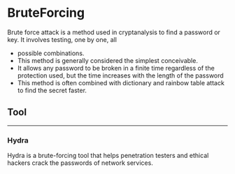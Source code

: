 # BruteForcing
Brute force attack is a method used in cryptanalysis to find a password or key. It involves testing, one by one, all 
* possible combinations. 
* This method is generally considered the simplest conceivable.
* It allows any password to be broken in a finite time regardless of the protection used, but the time increases with the length of the password
* This method is often combined with dictionary and rainbow table attack to find the secret faster.

## Tool
<hr>

### Hydra
Hydra is a brute-forcing tool that helps penetration testers and ethical hackers crack the passwords of network services.